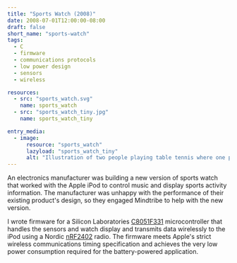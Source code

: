 ```yaml
---
title: "Sports Watch (2008)"
date: 2008-07-01T12:00:00-08:00
draft: false
short_name: "sports-watch"
tags:
  - C
  - firmware
  - communications protocols
  - low power design
  - sensors
  - wireless

resources:
  - src: "sports_watch.svg"
    name: sports_watch
  - src: "sports_watch_tiny.jpg"
    name: sports_watch_tiny

entry_media:
  - image:
      resource: "sports_watch"
      lazyload: "sports_watch_tiny"
      alt: "Illustration of two people playing table tennis where one person is looking at cat photos on their phone while their watch plays for them"
---
```

An electronics manufacturer was building a new version of sports watch that worked with the Apple
iPod to control music and display sports activity information. The manufacturer was unhappy with the
performance of their existing product's design, so they engaged Mindtribe to help with the new
version.

I wrote firmware for a Silicon Laboratories [C8051F331](https://www.silabs.com/products/mcu/8-bit/c8051f33x/device.c8051f331) microcontroller that handles the sensors and watch display and transmits data wirelessly to the iPod using a Nordic [nRF2402](https://www.nordicsemi.com/eng/Products/2.4GHz-RF/nRF2402) radio. The firmware meets Apple's strict wireless communications timing specification and achieves the very low power consumption required for the battery-powered application.
